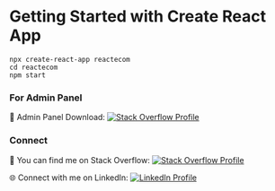# Getting Started with Create React App

```
npx create-react-app reactecom
cd reactecom
npm start
```

### For Admin Panel 

📁 Admin Panel Download: [![Stack Overflow Profile](https://img.shields.io/badge/Admin%20Panel-green)](https://startbootstrap.com/template/sb-admin)


### Connect

🔗 You can find me on Stack Overflow: [![Stack Overflow Profile](https://img.shields.io/badge/Stack%20Overflow-Profile-orange)](https://stackoverflow.com/users/10623148/muhammad-umair)

🌐 Connect with me on LinkedIn: [![LinkedIn Profile](https://img.shields.io/badge/LinkedIn-Profile-blue)](https://www.linkedin.com/in/muhammad-umair-fullstack/)


